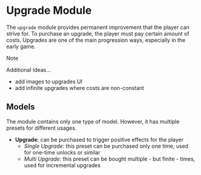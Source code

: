 # Upgrade Module

The `upgrade` module provides permanent improvement that the player can strive for. To purchase an upgrade, the player must pay certain
amount of costs. 
Upgrades are one of the main progression ways, especially in the early game.

> [!NOTE]
> Additional Ideas...
> - add images to upgrades UI
> - add infinite upgrades where costs are non-constant

## Models

The module contains only one type of model. However, it has multiple presets for different usages.

- **Upgrade**: can be purchased to trigger positive effects for the player
    - *Single Upgrade*: this preset can be purchased only one time, used for one-time unlocks or similar
    - *Multi Upgrade*: this preset can be bought multiple - but finite - times, used for incremental upgrades
